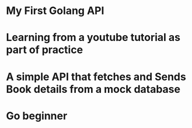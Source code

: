 # My First Golang API

# Learning from a youtube tutorial as part of practice

# A simple API that fetches and Sends Book details from a mock database

# Go beginner